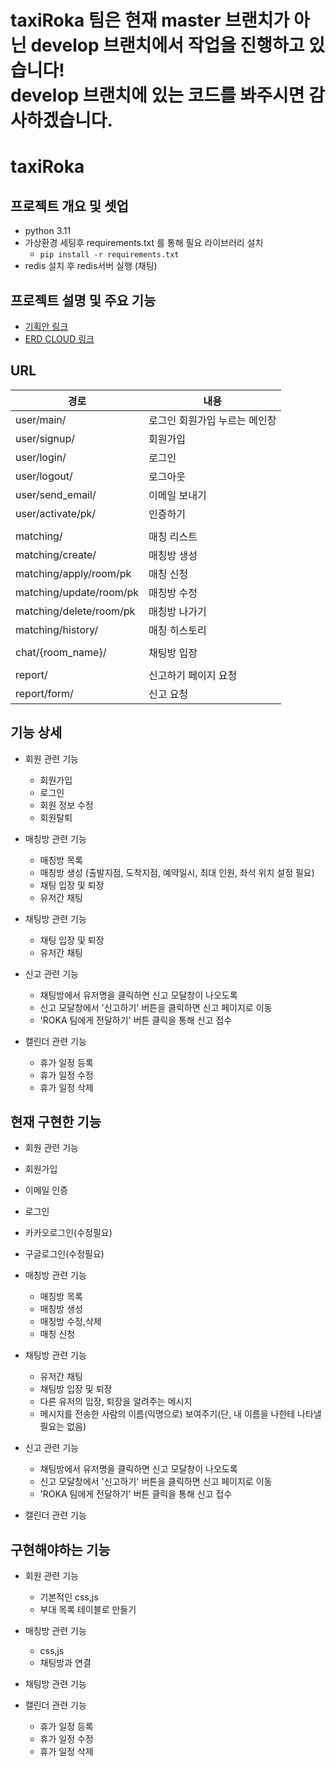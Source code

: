 # taxiRoka 팀은 현재 master 브랜치가 아닌 develop 브랜치에서 작업을 진행하고 있습니다!<br> develop 브랜치에 있는 코드를 봐주시면 감사하겠습니다.

# taxiRoka

## 프로젝트 개요 및 셋업
- python 3.11
- 가상환경 세팅후 requirements.txt 를 통해 필요 라이브러리 설치
  - `pip install -r requirements.txt`
- redis 설치 후 redis서버 실행 (채팅)

## 프로젝트 설명 및 주요 기능
- [기획안 링크](https://www.figma.com/file/7moP30bEJTYJeyoaSUACyt/PIRO19-ROKA?type=design&node-id=0-1&mode=design)
- [ERD CLOUD 링크](https://www.erdcloud.com/d/zB3wiAaQY7PxnzLyY)

## URL
| 경로 | 내용 |
| ------------ | ------------- |
| user/main/ | 로그인 회원가입 누르는 메인창  |
| user/signup/ | 회원가입  |
| user/login/ | 로그인  |
| user/logout/ | 로그아웃  |
| user/send_email/ | 이메일 보내기  |
| user/activate/pk/ | 인증하기  |
|  |  |
| matching/ | 매칭 리스트 |
| matching/create/ | 매칭방 생성 |
| matching/apply/room/pk | 매칭 신청 |
| matching/update/room/pk | 매칭방 수정 |
| matching/delete/room/pk | 매칭방 나가기 |
| matching/history/ | 매칭 히스토리 |
|  |  |
| chat/{room_name}/ | 채팅방 입장 |
|  |  |
| report/ | 신고하기 페이지 요청 |
| report/form/ | 신고 요청 |

## 기능 상세
- 회원 관련 기능
  - 회원가입
  - 로그인
  - 회원 정보 수정
  - 회원탈퇴

- 매칭방 관련 기능
  - 매칭방 목록
  - 매칭방 생성 (출발지점, 도착지점, 예약일시, 최대 인원, 좌석 위치 설정 필요)
  - 채팅 입장 및 퇴장
  - 유저간 채팅

- 채팅방 관련 기능
  - 채팅 입장 및 퇴장
  - 유저간 채팅

- 신고 관련 기능
  - 채팅방에서 유저명을 클릭하면 신고 모달창이 나오도록
  - 신고 모달창에서 '신고하기' 버튼을 클릭하면 신고 페이지로 이동
  - 'ROKA 팀에게 전달하기' 버튼 클릭을 통해 신고 접수

- 캘린더 관련 기능
  - 휴가 일정 등록
  - 휴가 일정 수정
  - 휴가 일정 삭제


## 현재 구현한 기능
- 회원 관련 기능
 - 회원가입
 - 이메일 인증
 - 로그인
 - 카카오로그인(수정필요)
 - 구글로그인(수정필요)

- 매칭방 관련 기능
  - 매칭방 목록
  - 매칭방 생성
  - 매칭방 수정,삭제
  - 매칭 신청

- 채팅방 관련 기능
  - 유저간 채팅
  - 채팅방 입장 및 퇴장
  - 다른 유저의 입장, 퇴장을 알려주는 메시지
  - 메시지를 전송한 사람의 이름(익명으로) 보여주기(단, 내 이름을 나한테 나타낼 필요는 없음)

- 신고 관련 기능
  - 채팅방에서 유저명을 클릭하면 신고 모달창이 나오도록
  - 신고 모달창에서 '신고하기' 버튼을 클릭하면 신고 페이지로 이동
  - 'ROKA 팀에게 전달하기' 버튼 클릭을 통해 신고 접수

- 캘린더 관련 기능

## 구현해야하는 기능
- 회원 관련 기능
   - 기본적인 css,js
   - 부대 목록 테이블로 만들기
     
- 매칭방 관련 기능
  - css,js
  - 채팅방과 연결
    
- 채팅방 관련 기능
  
- 캘린더 관련 기능
  - 휴가 일정 등록
  - 휴가 일정 수정
  - 휴가 일정 삭제
